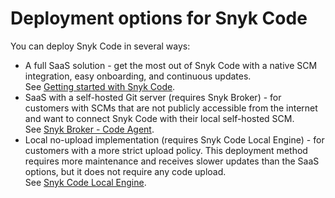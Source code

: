 # Deployment options for Snyk Code

You can deploy Snyk Code in several ways:

* A full SaaS solution - get the most out of Snyk Code with a native SCM integration, easy onboarding, and continuous updates.\
  See [Getting started with Snyk Code](../../scan-applications/start-scanning/scan-code/getting-started-with-snyk-code/).
* SaaS with a self-hosted Git server (requires Snyk Broker) - for customers with SCMs that are not publicly accessible from the internet and want to connect Snyk Code with their local self-hosted SCM.\
  See [Snyk Broker - Code Agent](../../enterprise-setup/snyk-broker/snyk-broker-code-agent/).
* Local no-upload implementation (requires Snyk Code Local Engine) - for customers with a more strict upload policy. This deployment method requires more maintenance and receives slower updates than the SaaS options, but it does not require any code upload.\
  See [Snyk Code Local Engine](../../scan-applications/snyk-code/snyk-code-local-engine.md).
